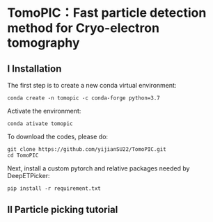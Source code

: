 # TomoPIC：Fast particle detection method for Cryo-electron tomography
## I Installation
The first step is to create a new conda virtual environment:
```
conda create -n tomopic -c conda-forge python=3.7
```
Activate the environment:
```
conda ativate tomopic
```
To download the codes, please do:
```
git clone https://github.com/yijianSU22/TomoPIC.git
cd TomoPIC
```
Next, install a custom pytorch and relative packages needed by DeepETPicker:
```
pip install -r requirement.txt
```
## II Particle picking tutorial



